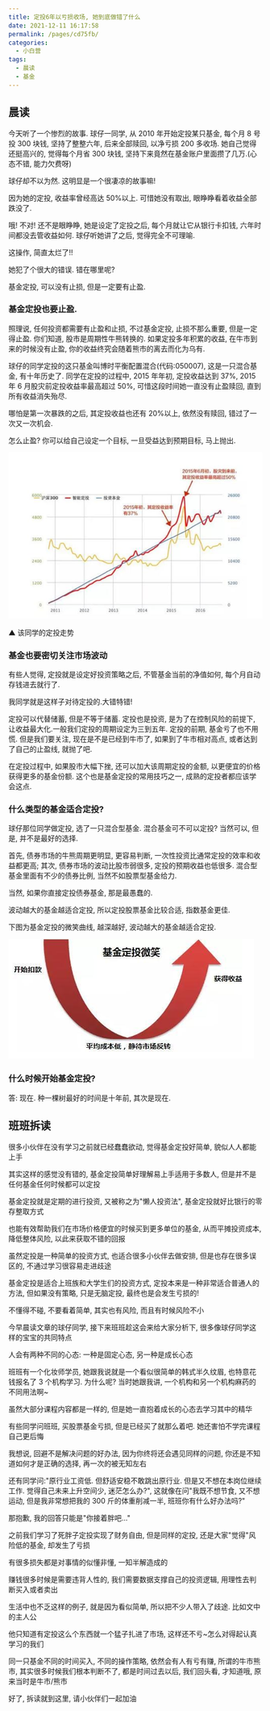 ```yaml
---
title: 定投6年以亏损收场, 她到底做错了什么
date: 2021-12-11 16:17:58
permalink: /pages/cd75fb/
categories:
  - 小白营
tags:
  - 晨读
  - 基金
---
```


## 晨读

今天听了⼀个惨烈的故事. 球仔⼀同学, 从 2010 年开始定投某只基⾦, 每个⽉ 8 号投 300 块钱, 坚持了整整六年, 后来全部赎回, 以净亏损 200 多收场. 她⾃⼰觉得还挺⾼兴的, 觉得每个⽉省 300 块钱, 坚持下来竟然在基⾦账户⾥⾯攒了⼏万.(⼼态不错, 能⼒⽋费呀)

球仔却不以为然. 这明显是⼀个很凄凉的故事嘛!

因为她的定投, 收益率曾经⾼达 50%以上. 可惜她没有取出, 眼睁睁看着收益全部跌没了.

哦! 不对! 还不是眼睁睁, 她是设定了定投之后, 每个⽉就让它从银⾏卡扣钱, 六年时间都没去管收益如何. 球仔听她讲了之后, 觉得完全不可理喻.

这操作, 简直太烂了!!

她犯了个很⼤的错误. 错在哪⾥呢?

基⾦定投, 可以没有⽌损, 但是⼀定要有⽌盈.

### 基⾦定投也要⽌盈.

照理说, 任何投资都需要有⽌盈和⽌损, 不过基⾦定投, ⽌损不那么重要, 但是⼀定得⽌盈. 你们知道, 股市是周期性⽜熊转换的. 如果定投多年积累的收益, 在⽜市到来的时候没有⽌盈, 你的收益终究会随着熊市的离去⽽化为乌有.

球仔的同学定投的这只基⾦叫博时平衡配置混合(代码:050007), 这是⼀只混合基⾦, 有⼗年历史了. 同学在定投的过程中, 2015 年年初, 定投收益达到 37%, 2015 年 6 ⽉股灾前定投收益率最⾼超过 50%, 可惜这段时间她⼀直没有⽌盈赎回, 直到所有收益消失殆尽.

哪怕是第⼀次暴跌的之后, 其定投收益也还有 20%以上, 依然没有赎回, 错过了⼀次⼜⼀次机会.

怎么⽌盈? 你可以给⾃⼰设定⼀个⽬标, ⼀旦受益达到预期⽬标, ⻢上抛出.

![](../.vuepress/public/img/camp/038.jpg)

▲ 该同学的定投⾛势

### 基⾦也要密切关注市场波动

有些⼈觉得, 定投就是设定好投资策略之后, 不管基⾦当前的净值如何, 每个⽉⾃动存钱进去就⾏了.

我同学就是这样⼦对待定投的.⼤错特错!

定投可以代替储蓄, 但是不等于储蓄. 定投也是投资, 是为了在控制⻛险的前提下, 让收益最⼤化.⼀般我们定投的周期设定为三到五年. 定投的前期, 基⾦亏了也不⽤慌. 但是我们要关注, 现在是不是已经到⽜市了, 如果到了⽜市相对⾼点, 或者达到了⾃⼰的⽌盈线, 就抛了吧.

在定投过程中, 如果股市⼤幅下挫, 还可以加⼤该周期定投的⾦额, 以更便宜的价格获得更多的基⾦份额. 这个也是基⾦定投的常⽤技巧之⼀, 成熟的定投者都应该学会这点.

### 什么类型的基⾦适合定投?

球仔那位同学做定投, 选了⼀只混合型基⾦. 混合基⾦可不可以定投? 当然可以, 但是, 并不是最好的选择.

⾸先, 债券市场的⽜熊周期更明显, 更容易判断, ⼀次性投资⽐通常定投的效率和收益都更⾼; 其次, 债券市场的波动⽐股市弱很多, 定投的预期收益也低很多. 混合型基⾦⾥⾯有不少的债券⽐例, 当然不如股票型基⾦给⼒.

当然, 如果你直接定投债券基⾦, 那是最愚蠢的.

波动越⼤的基⾦越适合定投, 所以定投股票基⾦⽐较合适, 指数基⾦更佳.

下图为基⾦定投的微笑曲线, 越深越好, 波动越⼤的基⾦越适合定投.

![](../.vuepress/public/img/camp/039.jpg)

### 什么时候开始基⾦定投?

答: 现在. 种⼀棵树最好的时间是⼗年前, 其次是现在.

## 班班拆读

很多小伙伴在没有学习之前就已经蠢蠢欲动, 觉得基金定投好简单, 貌似人人都能上手

其实这样的感觉没有错的, 基金定投简单好理解易上手适用于多数人, 但是并不是任何基金任何时候都可以定投

基金定投就是定期的进行投资, 又被称之为"懒人投资法", 基金定投就好比银行的零存整取方式

也能有效帮助我们在市场价格便宜的时候买到更多单位的基金, 从而平摊投资成本, 降低整体风险, 以此来获取不错的回报

虽然定投是一种简单的投资方式, 也适合很多小伙伴去做安排, 但是也存在很多误区的, 不通过学习很容易走进歧途

基金定投是适合上班族和大学生们的投资方式, 定投本来是一种非常适合普通人的方法, 但如果没有策略, 只是无脑定投, 最终也是会发生亏损的!

不懂得不碰, 不要看着简单, 其实也有风险, 而且有时候风险不小

今早晨读文章的球仔同学, 接下来班班趁这会来给大家分析下, 很多像球仔同学这样的宝宝的共同特点

人会有两种不同的心态: 一种是固定心态, 另一种是成长心态

班班有一个化妆师学员, 她跟我说就是一个看似很简单的韩式半久纹眉, 也特意花钱报名了 3 个机构学习. 为什么呢? 当时她跟我讲, 一个机构和另一个机构麻药的不同用法啊~

虽然大部分课程内容都是一样的, 但是她一直抱着成长的心态去学习其中的精华

有些同学问班班, 买股票基金亏损, 但是已经买了就那么着吧. 她还害怕不学完课程自己更后悔

我想说, 回避不是解决问题的好办法, 因为你终将还会遇见同样的问题, 你还是不知道如何才是正确的选择, 再一次的被无知左右

还有同学问:"原行业工资低. 但舒适安稳不敢跳出原行业. 但是又不想在本岗位继续工作. 觉得自己未来上升空间少, 迷茫怎么办?", 这就像在问"我既不想节食, 又不想运动, 但是我非常想把我的 300 斤的体重削减一半, 班班你有什么好办法吗?"

那抱歉, 我的回答只能是"你接着胖吧..."

之前我们学习了死胖子定投实现了财务自由, 但是同样的定投, 还是大家"觉得"风险低的基金, 却发生了亏损

有很多损失都是对事情的似懂非懂, 一知半解造成的

赚钱很多时候是需要违背人性的, 我们需要数据支撑自己的投资逻辑, 用理性去判断买入或者卖出

生活中也不乏这样的例子, 就是因为看似简单, 所以把不少人带入了歧途. 比如文中的主人公

他只知道有定投这么个东西就一个猛子扎进了市场, 这样还不亏~怎么对得起认真学习的我们

同一只基金不同的时间买入, 不同的操作策略, 依然会有人有亏有赚, 所谓的牛市熊市, 其实很多时候我们根本判断不了, 都是时间过去以后, 我们回头看, 才知道哦, 原来当时是牛市/熊市

好了, 拆读就到这里, 请小伙伴们一起加油
